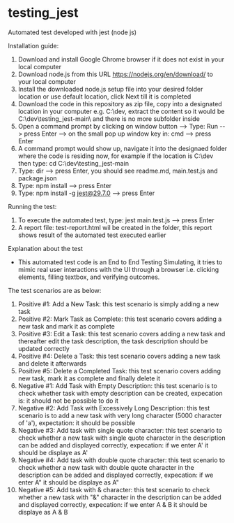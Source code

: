 # testing_jest
Automated test developed with jest (node js)

Installation guide:
1. Download and install Google Chrome browser if it does not exist in your local computer
2. Download node.js from this URL https://nodejs.org/en/download/ to your local computer
3. Install the downloaded node.js setup file into your desired folder location or use default location, click Next till it is completed
4. Download the code in this repository as zip file, copy into a designated location in your computer e.g. C:\dev, extract the content so it would be C:\dev\testing_jest-main\ and there is no more subfolder inside
5. Open a command prompt by clicking on window button --> Type: Run --> press Enter --> on the small pop up window key in: cmd --> press Enter
6. A command prompt would show up, navigate it into the designaed folder where the code is residing now, for example if the location is C:\dev then type: cd C:\dev\testing_jest-main
7. Type: dir --> press Enter, you should see readme.md, main.test.js and package.json
8. Type: npm install --> press Enter
9. Type: npm install -g jest@29.7.0 --> press Enter

Running the test:
1. To execute the automated test, type: jest main.test.js --> press Enter
2. A report file: test-report.html wil be created in the folder, this report shows result of the automated test executed earlier

Explanation about the test
- This automated test code is an End to End Testing Simulating, it tries to mimic real user interactions with the UI through a browser i.e. clicking elements, filling textbox, and verifying outcomes.
  
The test scenarios are as below:
1. Positive #1: Add a New Task: this test scenario is simply adding a new task
2. Positive #2: Mark Task as Complete: this test scenario covers adding a new task and mark it as complete
3. Positive #3: Edit a Task: this test scenario covers adding a new task and thereafter edit the task description, the task description should be updated correctly
4. Positive #4: Delete a Task: this test scenario covers adding a new task and delete it afterwards
5. Positive #5: Delete a Completed Task: this test scenario covers adding new task, mark it as complete and finally delete it
6. Negative #1: Add Task with Empty Description: this test scenario is to check whether task with empty description can be created, expecation is: it should not be possible to do it
7. Negative #2: Add Task with Excessively Long Description: this test scenario is to add a new task with very long character (5000 character of 'a'), expectation: it should be possible
8. Negative #3: Add task with single quote character: this test scenario to check whether a new task with single quote character in the description can be added and displayed correctly, expecation: if we enter A' it should be displaye as A'
9. Negative #4: Add task with double quote character: this test scenario to check whether a new task with double quote character in the description can be added and displayed correctly, expecation: if we enter A" it should be displaye as A"
10. Negative #5: Add task with & character: this test scenario to check whether a new task with "&" character in the description can be added and displayed correctly, expecation: if we enter A & B it should be displaye as A & B

